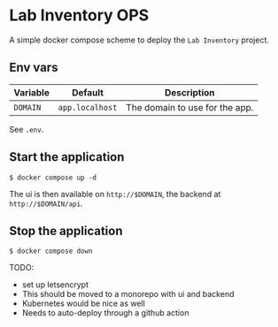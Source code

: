 Lab Inventory OPS
==================

A simple docker compose scheme to deploy the `Lab Inventory` project. 

Env vars
--------

| Variable | Default         | Description                    |
| -------- | --------------- | ------------------------------ |
| `DOMAIN` | `app.localhost` | The domain to use for the app. |

See `.env`.

Start the application
---------------------

    $ docker compose up -d

The ui is then available on `http://$DOMAIN`, the backend at `http://$DOMAIN/api`.


Stop the application
--------------------

    $ docker compose down




TODO:

- set up letsencrypt
- This should be moved to a monorepo with ui and backend
- Kubernetes would be nice as well
- Needs to auto-deploy through a github action